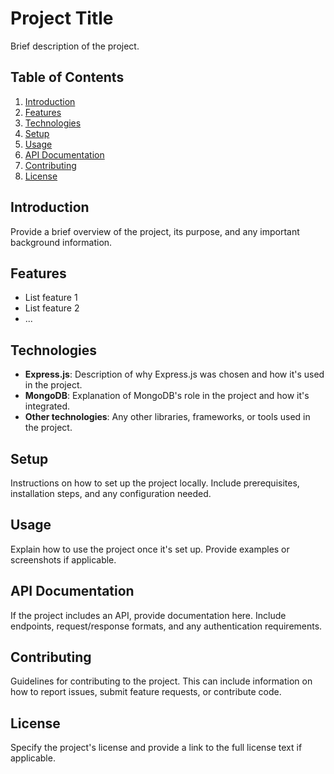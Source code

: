 # Project Title

Brief description of the project.

## Table of Contents

1. [Introduction](#introduction)
2. [Features](#features)
3. [Technologies](#technologies)
4. [Setup](#setup)
5. [Usage](#usage)
6. [API Documentation](#api-documentation)
7. [Contributing](#contributing)
8. [License](#license)

## Introduction

Provide a brief overview of the project, its purpose, and any important background information.

## Features

- List feature 1
- List feature 2
- ...

## Technologies

- **Express.js**: Description of why Express.js was chosen and how it's used in the project.
- **MongoDB**: Explanation of MongoDB's role in the project and how it's integrated.
- **Other technologies**: Any other libraries, frameworks, or tools used in the project.

## Setup

Instructions on how to set up the project locally. Include prerequisites, installation steps, and any configuration needed.

## Usage

Explain how to use the project once it's set up. Provide examples or screenshots if applicable.

## API Documentation

If the project includes an API, provide documentation here. Include endpoints, request/response formats, and any authentication requirements.

## Contributing

Guidelines for contributing to the project. This can include information on how to report issues, submit feature requests, or contribute code.

## License

Specify the project's license and provide a link to the full license text if applicable.
